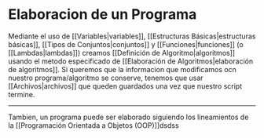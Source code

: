 # Elaboracion de un Programa
Mediante el uso de [[Variables|variables]], [[Estructuras Básicas|estructuras básicas]], [[Tipos de Conjuntos|conjuntos]] y [[Funciones|funciones]] (o [[Lambdas|lambdas]]) creamos [[Definición de Algoritmo|algoritmos]] usando el metodo especificado de [[Elaboración de Algoritmos|elaboración de algoritmos]].
Si queremos que la informacion que modificamos ocn nuestro programa/algoritmo se conserve, tenemos que usar [[Archivos|archivos]] que queden guardados una vez que nuestro script termine.

---
Tambien, un programa puede ser elaborado siguiendo los lineamientos de la [[Programación Orientada a Objetos (OOP)]]dsdss